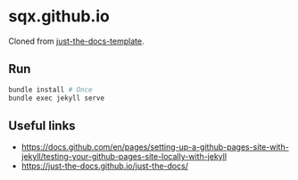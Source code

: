 # sqx.github.io

Cloned from [just-the-docs-template](https://github.com/just-the-docs/just-the-docs-template/tree/main).

## Run
```zsh
bundle install # Once
bundle exec jekyll serve
```

## Useful links
- https://docs.github.com/en/pages/setting-up-a-github-pages-site-with-jekyll/testing-your-github-pages-site-locally-with-jekyll
- https://just-the-docs.github.io/just-the-docs/